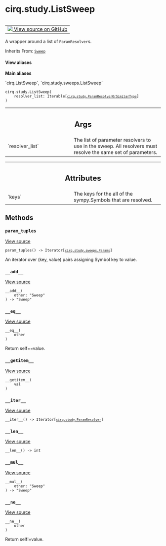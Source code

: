 <div itemscope itemtype="http://developers.google.com/ReferenceObject">
<meta itemprop="name" content="cirq.study.ListSweep" />
<meta itemprop="path" content="Stable" />
<meta itemprop="property" content="__add__"/>
<meta itemprop="property" content="__eq__"/>
<meta itemprop="property" content="__getitem__"/>
<meta itemprop="property" content="__init__"/>
<meta itemprop="property" content="__iter__"/>
<meta itemprop="property" content="__len__"/>
<meta itemprop="property" content="__mul__"/>
<meta itemprop="property" content="__ne__"/>
<meta itemprop="property" content="param_tuples"/>
</div>

# cirq.study.ListSweep

<!-- Insert buttons and diff -->

<table class="tfo-notebook-buttons tfo-api" align="left">

<td>
  <a target="_blank" href="https://github.com/quantumlib/cirq/tree/master/cirq/study/sweeps.py">
    <img src="https://www.tensorflow.org/images/GitHub-Mark-32px.png" />
    View source on GitHub
  </a>
</td>
</table>



A wrapper around a list of `ParamResolver`s.

Inherits From: [`Sweep`](../../cirq/study/Sweep.md)

<section class="expandable">
  <h4 class="showalways">View aliases</h4>
  <p>
<b>Main aliases</b>
<p>`cirq.ListSweep`, `cirq.study.sweeps.ListSweep`</p>
</p>
</section>

<pre class="devsite-click-to-copy prettyprint lang-py tfo-signature-link">
<code>cirq.study.ListSweep(
    resolver_list: Iterable[<a href="../../cirq/study/ParamResolverOrSimilarType.md"><code>cirq.study.ParamResolverOrSimilarType</code></a>]
)
</code></pre>



<!-- Placeholder for "Used in" -->


<!-- Tabular view -->
 <table class="responsive fixed orange">
<colgroup><col width="214px"><col></colgroup>
<tr><th colspan="2"><h2 class="add-link">Args</h2></th></tr>

<tr>
<td>
`resolver_list`
</td>
<td>
The list of parameter resolvers to use in the sweep.
All resolvers must resolve the same set of parameters.
</td>
</tr>
</table>





<!-- Tabular view -->
 <table class="responsive fixed orange">
<colgroup><col width="214px"><col></colgroup>
<tr><th colspan="2"><h2 class="add-link">Attributes</h2></th></tr>

<tr>
<td>
`keys`
</td>
<td>
The keys for the all of the sympy.Symbols that are resolved.
</td>
</tr>
</table>



## Methods

<h3 id="param_tuples"><code>param_tuples</code></h3>

<a target="_blank" href="https://github.com/quantumlib/cirq/tree/master/cirq/study/sweeps.py">View source</a>

<pre class="devsite-click-to-copy prettyprint lang-py tfo-signature-link">
<code>param_tuples() -> Iterator[<a href="../../cirq/study/sweeps/Params.md"><code>cirq.study.sweeps.Params</code></a>]
</code></pre>

An iterator over (key, value) pairs assigning Symbol key to value.


<h3 id="__add__"><code>__add__</code></h3>

<a target="_blank" href="https://github.com/quantumlib/cirq/tree/master/cirq/study/sweeps.py">View source</a>

<pre class="devsite-click-to-copy prettyprint lang-py tfo-signature-link">
<code>__add__(
    other: "Sweep"
) -> "Sweep"
</code></pre>




<h3 id="__eq__"><code>__eq__</code></h3>

<a target="_blank" href="https://github.com/quantumlib/cirq/tree/master/cirq/study/sweeps.py">View source</a>

<pre class="devsite-click-to-copy prettyprint lang-py tfo-signature-link">
<code>__eq__(
    other
)
</code></pre>

Return self==value.


<h3 id="__getitem__"><code>__getitem__</code></h3>

<a target="_blank" href="https://github.com/quantumlib/cirq/tree/master/cirq/study/sweeps.py">View source</a>

<pre class="devsite-click-to-copy prettyprint lang-py tfo-signature-link">
<code>__getitem__(
    val
)
</code></pre>




<h3 id="__iter__"><code>__iter__</code></h3>

<a target="_blank" href="https://github.com/quantumlib/cirq/tree/master/cirq/study/sweeps.py">View source</a>

<pre class="devsite-click-to-copy prettyprint lang-py tfo-signature-link">
<code>__iter__() -> Iterator[<a href="../../cirq/study/ParamResolver.md"><code>cirq.study.ParamResolver</code></a>]
</code></pre>




<h3 id="__len__"><code>__len__</code></h3>

<a target="_blank" href="https://github.com/quantumlib/cirq/tree/master/cirq/study/sweeps.py">View source</a>

<pre class="devsite-click-to-copy prettyprint lang-py tfo-signature-link">
<code>__len__() -> int
</code></pre>




<h3 id="__mul__"><code>__mul__</code></h3>

<a target="_blank" href="https://github.com/quantumlib/cirq/tree/master/cirq/study/sweeps.py">View source</a>

<pre class="devsite-click-to-copy prettyprint lang-py tfo-signature-link">
<code>__mul__(
    other: "Sweep"
) -> "Sweep"
</code></pre>




<h3 id="__ne__"><code>__ne__</code></h3>

<a target="_blank" href="https://github.com/quantumlib/cirq/tree/master/cirq/study/sweeps.py">View source</a>

<pre class="devsite-click-to-copy prettyprint lang-py tfo-signature-link">
<code>__ne__(
    other
)
</code></pre>

Return self!=value.




